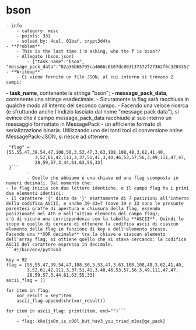 # **bson**
    - info
        - category: misc
        - points: 331
        - solved by: 4cul, 01baf, crypt3d4ta
    - **Problem**
        - This is the last time i'm asking, who the f is bson??
        - Allegato (bson.json)
            - {"task_name":"bson",  "message_pack_data":"82a36b65795ca4666c6167dc003137372f27362f6c3203352f033f6c6c30033e292803343d2a6f0325332903282e35393803316f2f2f1c3b39032c3d3f3721"}
    - **Writeup**
        - Ci viene fornito un file JSON, al cui interno si trovano 2 campi:
**- task_name**, contenente la stringa "bson";
**- message_pack_data**, contenente una stringa esadecimale.
        - Sicuramente la flag sarà racchiusa in qualche modo all'interno del secondo campo.
        - Facendo una veloce ricerca (e sfruttando anche l'indizio lasciato dal nome "message pack data"), si evince che il campo message_pack_data racchiude al suo interno un messaggio formattato in MessagePack - un efficiente formato di serializzazione binaria. Utilizzando uno dei tanti tool di conversione onlne MessagePack-JSON, si riesce ad ottenere:
```{"key" = 92,
 "flag" = [55,55,47,39,54,47,108,50,3,53,47,3,63,108,108,48,3,62,41,40,
           3,52,61,42,111,3,37,51,41,3,40,46,53,57,56,3,49,111,47,47,
           28,59,57,3,44,61,63,55,33]
 }```
        - 
        - Quello che abbiamo è una chiave ed una flag scomposta in numeri decimali. Dal momento che:
- la flag inizia con due lettere identiche, e il campo flag ha i primi due elementi identici;
- il carattere '{' dista da '}' esattamente di 7 posizioni all'interno della codifica ASCII, e anche 39-33=7 (dove 39 e 33 sono le presunte parentesi graffe di apertura e chiusura della flag, essendo posizionate nel 4th e nell'ultimo elemento del campo flag);
c'è di sicuro una corrispondenza con la tabella **ASCII**. Quindi lo scopo è quello di cercare di ottenere la codifica ascii di ciascun elemento della flag in funzione di key e dell'elemento stesso.
Facendo una **XOR decimale** tra la chiave e ciascun elemento dell'array flag, si ottiene quello che si stava cercando: la codifica ASCII del carattere espressa in decimale.
```#!/bin/env/python3

key = 92
flag = [55,55,47,39,54,47,108,50,3,53,47,3,63,108,108,48,3,62,41,40,
        3,52,61,42,111,3,37,51,41,3,40,46,53,57,56,3,49,111,47,47,
        28,59,57,3,44,61,63,55,33]
ascii_flag = []

for item in flag:
    xor_result = key^item
    ascii_flag.append(chr(xor_result))

for item in ascii_flag: print(item, end="")```
        - 
    - flag: kks{js0n_is_c00l_but_hav3_you_tried_m3ss@ge_pack}
